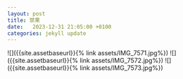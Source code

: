 ```yaml
---
layout: post
title: 禁果
date:   2023-12-31 21:05:00 +0100
categories: jekyll update
---
```

![]({{site.assetbaseurl}}{% link assets/IMG_7571.jpg%})
![]({{site.assetbaseurl}}{% link assets/IMG_7572.jpg%})
![]({{site.assetbaseurl}}{% link assets/IMG_7573.jpg%})




